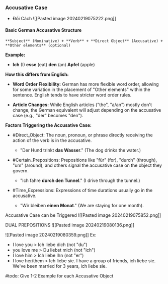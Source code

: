 ### Accusative Case 
+ Đối Cách
![[Pasted image 20240219075222.png]]

#### Basic German Accusative Structure 
```ad-info
**Subject** (Nominative) + **Verb** + **Direct Object** (Accusative) + **Other elements** (optional)
```
**Example:**
+ **Ich** (I) **esse** (eat) **den** (an) **Apfel** (apple) 

**How this differs from English:**

- **Word Order Flexibility:** German has more flexible word order, allowing for some variation in the placement of "Other elements" within the sentence. English tends to have stricter word order rules.
    
- **Article Changes:** While English articles ("the", "a/an") mostly don't change, the German equivalent will adjust depending on the accusative case (e.g., "der" becomes "den").


**Factors Triggering the Accusative Case:**

- #Direct_Object: The noun, pronoun, or phrase directly receiving the action of the verb is in the accusative.
    
    - "Der Hund trinkt **das Wasser**." (The dog drinks the water.)
    
- #Certain_Prepositions: Prepositions like "für" (for), "durch" (through), "um" (around), and others signal the accusative case on the object they govern.
    
    - "Ich fahre **durch den Tunnel**." (I drive through the tunnel.)
    
+ #Time_Expressions: Expressions of time durations usually go in the accusative.
    
    - "Wir bleiben **einen Monat**." (We are staying for one month).


Accusative Case can be Triggered
![[Pasted image 20240219075852.png]]

DUAL PREPOSITIONS
![[Pasted image 20240219080136.png]]

![[Pasted image 20240219080359.png]]
Ex:
+ I love you > Ich liebe dich (not "du")
+ you love me > Du liebst mich (not "ich")
+ I love him > Ich liebe Ihn (not "er")
+ I love her/them > Ich liebe sie.
	I have a group of friends, ich liebe sie.
	We've been married for 3 years, ich liebe sie.

#todo: Give 1-2 Example for each Accusative Object 